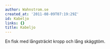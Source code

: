```yaml
---
author: Wahnstrom.se
created_at: '2011-08-09T07:19:29Z'
id: Kabeljo
links: {}
title: Kabeljo
---
```


En fisk med långsträckt kropp och lång skäggtöm.